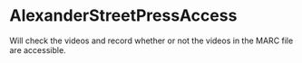 # AlexanderStreetPressAccess
Will check the videos and record whether or not the videos in the MARC file are accessible.
